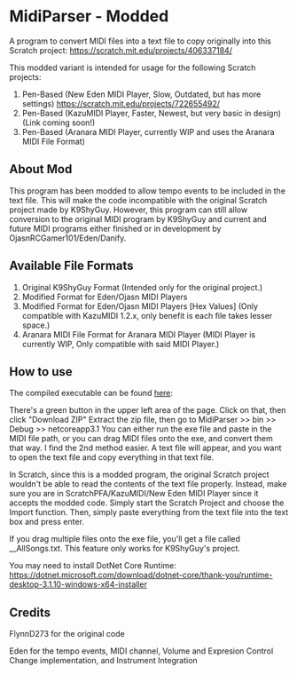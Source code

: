 # MidiParser - Modded
A program to convert MIDI files into a text file to copy originally into this Scratch project: https://scratch.mit.edu/projects/406337184/

This modded variant is intended for usage for the following Scratch projects: 
1. Pen-Based (New Eden MIDI Player, Slow, Outdated, but has more settings) https://scratch.mit.edu/projects/722655492/
2. Pen-Based (KazuMIDI Player, Faster, Newest, but very basic in design) (Link coming soon!)
3. Pen-Based (Aranara MIDI Player, currently WIP and uses the Aranara MIDI File Format)

## About Mod
This program has been modded to allow tempo events to be included in the text file. This will make the code incompatible with the original Scratch project made by K9ShyGuy. However, this program can still allow conversion to the original MIDI program by K9ShyGuy and current and future MIDI programs either finished or in development by OjasnRCGamer101/Eden/Danify.

## Available File Formats
1. Original K9ShyGuy Format (Intended only for the original project.)
2. Modified Format for Eden/Ojasn MIDI Players 
3. Modified Format for Eden/Ojasn MIDI Players \[Hex Values\] (Only compatible with KazuMIDI 1.2.x, only benefit is each file takes lesser space.)
4. Aranara MIDI File Format for Aranara MIDI Player (MIDI Player is currently WIP, Only compatible with said MIDI Player.)

## How to use
The compiled executable can be found [here](../Aranara/MidiParser/bin/Debug/netcoreapp3.1):

There's a green button in the upper left area of the page. Click on that, then click "Download ZIP" Extract the zip file, then go to MidiParser >> bin >> Debug >> netcoreapp3.1 You can either run the exe file and paste in the MIDI file path, or you can drag MIDI files onto the exe, and convert them that way. I find the 2nd method easier.
A text file will appear, and you want to open the text file and copy everything in that text file. 

In Scratch, since this is a modded program, the original Scratch project wouldn't be able to read the contents of the text file properly. Instead, make sure you are in ScratchPFA/KazuMIDI/New Eden MIDI Player since it accepts the modded code. Simply start the Scratch Project and choose the Import function. Then, simply paste everything from the text file into the text box and press enter.

If you drag multiple files onto the exe file, you'll get a file called \_\_AllSongs.txt. This feature only works for K9ShyGuy's project.

You may need to install DotNet Core Runtime: https://dotnet.microsoft.com/download/dotnet-core/thank-you/runtime-desktop-3.1.10-windows-x64-installer

## Credits
FlynnD273 for the original code

Eden for the tempo events, MIDI channel,  Volume and Expresion Control Change implementation, and Instrument Integration